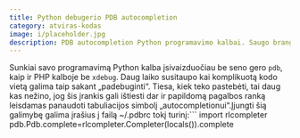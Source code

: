 ```yaml
---
title: Python debugerio PDB autocompletion
category: atviras-kodas
image: i/placeholder.jpg
description: PDB autocompletion Python programavimo kalbai. Saugo brangų laiką kai nereikia rašyti daug bereikalingų komandų.
---
```


Sunkiai savo programavimą Python kalba įsivaizduočiau be seno gero `pdb`, kaip ir PHP kalboje be `xdebug`. Daug laiko susitaupo kai komplikuotą kodo vietą galima taip sakant „padebuginti“. Tiesa, kiek teko pastebėti, tai daug kas nežino, jog šis įrankis gali ištiesti dar ir papildomą pagalbos ranką leisdamas panaudoti tabuliacijos simbolį „autocompletionui“.Įjungti šią galimybę galima įrašius į failą ~/.pdbrc tokį turinį:```
    import rlcompleter
    pdb.Pdb.complete=rlcompleter.Completer(locals()).complete
```Šį modulį rasite tiek Python 2, tiek Python 3 versijose. Ir viskas!Aišku, jeigu tenka labai daug „debugintis“, tai galbūt verta pagalvoti apie kažką panašaus kaip [pudb modulį](https://pypi.python.org/pypi/pudb)?
